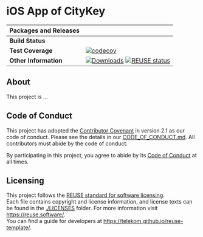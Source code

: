 <!--
SPDX-FileCopyrightText: 2023 Deutsche Telekom AG

SPDX-License-Identifier: CC0-1.0    
-->

# iOS App of CityKey
| __Packages and Releases__ | ![]() |
| :--- | :--- |
| __Build Status__ |  |
| __Test Coverage__ | [![codecov]()]() |
| __Other Information__ | [![Downloads]()]() [![REUSE status]()]()|

## About

This project is ...
<!-- TODO -->

## Code of Conduct

This project has adopted the [Contributor Covenant](https://www.contributor-covenant.org/) in version 2.1 as our code of conduct. Please see the details in our [CODE_OF_CONDUCT.md](CODE_OF_CONDUCT.md). All contributors must abide by the code of conduct.

By participating in this project, you agree to abide by its [Code of Conduct](./CODE_OF_CONDUCT.md) at all times.

## Licensing

This project follows the [REUSE standard for software licensing](https://reuse.software/).    
Each file contains copyright and license information, and license texts can be found in the [./LICENSES](./LICENSES) folder. For more information visit https://reuse.software/.    
You can find a guide for developers at https://telekom.github.io/reuse-template/.   

